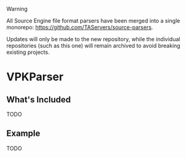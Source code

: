 >[!WARNING]
>All Source Engine file format parsers have been merged into a single monorepo: https://github.com/TAServers/source-parsers.
>
>Updates will only be made to the new repository, while the individual repositories (such as this one) will remain archived to avoid breaking existing projects.

# VPKParser

## What's Included

TODO

## Example

TODO
